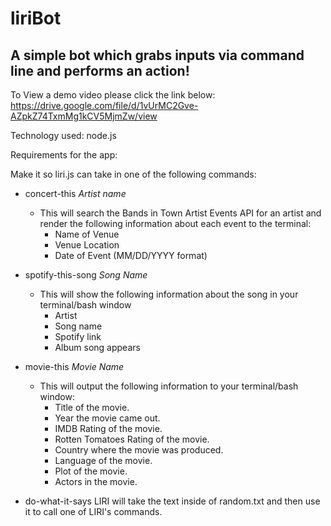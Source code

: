 # liriBot
## A simple bot which grabs inputs via command line and performs an action!

To View a demo video please click the link below:
 https://drive.google.com/file/d/1vUrMC2Gve-AZpkZ74TxmMg1kCV5MjmZw/view

Technology used: node.js

Requirements for the app:

Make it so liri.js can take in one of the following commands:

* concert-this *Artist name*
  * This will search the Bands in Town Artist Events API for an artist and render the following information about each event to the terminal:
    * Name of Venue
    * Venue Location
    * Date of Event (MM/DD/YYYY format)

* spotify-this-song *Song Name*
  * This will show the following information about the song in your terminal/bash window
    * Artist
    * Song name
    * Spotify link
    * Album song appears

* movie-this *Movie Name*
  * This will output the following information to your terminal/bash window:
    * Title of the movie.
    * Year the movie came out.
    * IMDB Rating of the movie.
    * Rotten Tomatoes Rating of the movie.
    * Country where the movie was produced.
    * Language of the movie.
    * Plot of the movie.
    * Actors in the movie.


* do-what-it-says
  LIRI will take the text inside of random.txt and then use it to call one of LIRI's commands.
